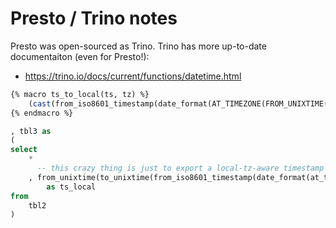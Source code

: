 # Presto / Trino notes

Presto was open-sourced as Trino. Trino has more up-to-date documentaiton (even for Presto!):

- https://trino.io/docs/current/functions/datetime.html

```sql
{% macro ts_to_local(ts, tz) %}
    (cast(from_iso8601_timestamp(date_format(AT_TIMEZONE(FROM_UNIXTIME({{ ts }}), {{ tz }}), '%Y-%m-%dT%H:%i:%s')) as timestamp))
{% endmacro %}
```


```sql
, tbl3 as
(
select
    *
      -- this crazy thing is just to export a local-tz-aware timestamp properly (unfortunately, this needs to be done by casting it as a tz-non-aware timestamp)
    , from_unixtime(to_unixtime(from_iso8601_timestamp(date_format(at_timezone(ts_utc, (select * from tbl_tz)), '%Y-%m-%dT%H:%i:%s'))))
        as ts_local
from
    tbl2
)
```
